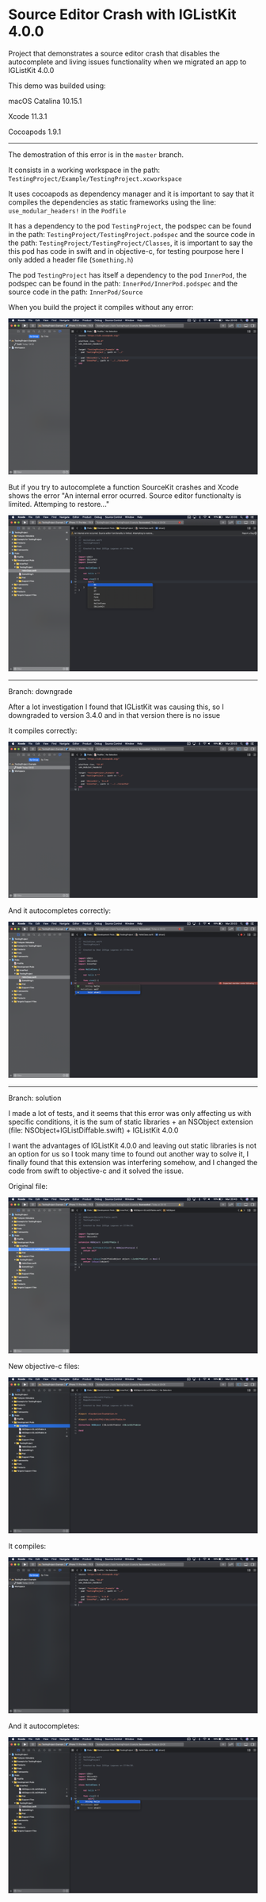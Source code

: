 # Source Editor Crash with IGListKit 4.0.0

Project that demonstrates a source editor crash that disables the autocomplete and living issues functionality when
we migrated an app to IGListKit 4.0.0

This demo was builded using:

macOS Catalina 10.15.1

Xcode 11.3.1

Cocoapods 1.9.1

------

The demostration of this error is in the `master` branch.

It consists in a working workspace in the path: `TestingProject/Example/TestingProject.xcworkspace`

It uses cocoapods as dependency manager and it is important to say that it compiles the dependencies as static frameworks
using the line: `use_modular_headers!` in the `Podfile`

It has a dependency to the pod `TestingProject`, the podspec can be found in the path: `TestingProject/TestingProject.podspec` and
the source code in the path: `TestingProject/TestingProject/Classes`, it is important to say the this pod has code in swift
and in objective-c, for testing pourpose here I only added a header file (`Something.h`)

The pod `TestingProject` has itself a dependency to the pod `InnerPod`, the podspec can be found in
the path: `InnerPod/InnerPod.podspec` and the source code in the path: `InnerPod/Source`

When you build the project it compiles without any error:

![compilation1](screenshots/compilation1.png)

But if you try to autocomplete a function SourceKit crashes and Xcode shows the error "An internal error ocurred. Source editor functionalty is limited. Attemping to restore..."

![autocomplete1](screenshots/autocomplete1.png)

------

Branch: downgrade

After a lot investigation I found that IGListKit was causing this, so I downgraded to version 3.4.0 and in that version there is no issue

It compiles correctly:

![compilation2](screenshots/compilation2.png)

And it autocompletes correctly:

![autocomplete2](screenshots/autocomplete2.png)

------

Branch: solution

I made a lot of tests, and it seems that this error was only affecting us with specific conditions, it is the sum of static libraries + an NSObject extension (file: NSObject+IGListDiffable.swift) + IGListKit 4.0.0

I want the advantages of IGListKit 4.0.0 and leaving out static libraries is not an option for us so I took many time to found out another way to solve it, I finally found that this extension was interfering somehow, and I changed the code from swift to objective-c and it solved the issue.

Original file:

![original](screenshots/original.png)

New objective-c files:

![change](screenshots/change.png)

It compiles:

![compilation3](screenshots/compilation3.png)

And it autocompletes:

![autocomplete3](screenshots/autocomplete3.png)
